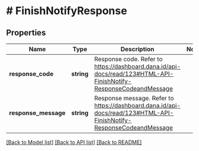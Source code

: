 # # FinishNotifyResponse

## Properties

Name | Type | Description | Notes
------------ | ------------- | ------------- | -------------
**response_code** | **string** | Response code. Refer to https://dashboard.dana.id/api-docs/read/123#HTML-API-FinishNotify-ResponseCodeandMessage |
**response_message** | **string** | Response message. Refer to https://dashboard.dana.id/api-docs/read/123#HTML-API-FinishNotify-ResponseCodeandMessage |

[[Back to Model list]](../../README.md#models) [[Back to API list]](../../README.md#endpoints) [[Back to README]](../../README.md)
